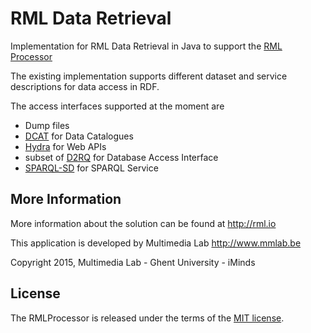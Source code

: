 RML Data Retrieval
==================

Implementation for RML Data Retrieval in Java to support the [RML Processor](https://github.com/mmlab/RMLProcessor/)

The existing implementation supports different dataset and service descriptions for data access in RDF.

The access interfaces supported at the moment are 
* Dump files
* [DCAT](http://www.w3.org/TR/vocab-dcat/) for Data Catalogues
* [Hydra](http://www.w3.org/ns/hydra/spec/latest/core/) for Web APIs
* subset of [D2RQ](http://d2rq.org/d2rq-language) for Database Access Interface
* [SPARQL-SD](http://www.w3.org/TR/sparql11-service-description/) for SPARQL Service

More Information
----------------

More information about the solution can be found at http://rml.io

This application is developed by Multimedia Lab http://www.mmlab.be

Copyright 2015, Multimedia Lab - Ghent University - iMinds

License
-------

The RMLProcessor is released under the terms of the [MIT license](http://opensource.org/licenses/mit-license.html).
